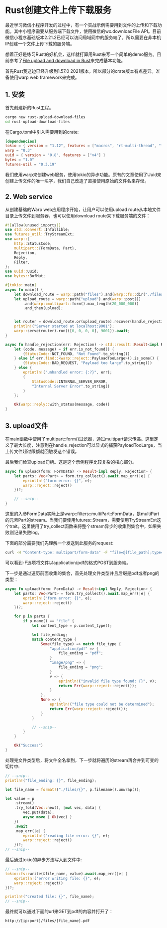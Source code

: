 # Rust创建文件上传下载服务

最近学习微信小程序开发的过程中，有一个实战示例需要用到文件的上传和下载功能。其中小程序需要从服务端下载文件，使用微信的wx.downloadFile API。目前微信小程序基础版本2.21.2已经可以访问局域网中的服务端了，所以需要在非本机IP创建一个文件上传下载的服务端。

想着正好是练习Rust的好机会，这样就打算用Rust来写一个简单的demo服务。目前参考了[File upload and download in Rust](https://blog.logrocket.com/file-upload-and-download-in-rust/)来完成基本功能。

首先Rust我这边已经升级到1.57.0 2021版本，所以部分的crate版本有点差异。准备使用warp web framework来完成。

## 1. 安装

首先创建新的Rust工程。

```bash
cargo new rust-upload-download-files
cd rust-upload-download-files
```

在Cargo.toml中引入需要用到的crate:

```toml
[dependencies]
tokio = { version = "1.12", features = ["macros", "rt-multi-thread", "fs"]}
warp = "0.3"
uuid = { version = "0.8", features = ["v4"] }
bytes = "1.0"
futures-util = "0.3.19"
```

我们使用warp来创建web服务，使用tokio的异步功能。原有的文章使用了Uuid来创建上传文件的唯一名字，我们自己改造了直接使用原始的文件名来存储。

## 2. Web service

从创建基础的Warp web应用程序开始，让用户可以使用upload route从本地文件目录上传文件到服务器，也可以使用download route来下载服务端的文件：

```rust
#![allow(unused_imports)]
use std::convert::Infallible;
use futures_util::TryStreamExt;
use warp::{
    http::StatusCode,
    multipart::{FormData, Part},
    Rejection,
    Reply,
    Filter,
};
use uuid::Uuid;
use bytes::BufMut;

#[tokio::main]
async fn main() {
    let download_route = warp::path("files").and(warp::fs::dir("./files/"));
    let upload_route = warp::path("upload").and(warp::post())
        .and(warp::multipart::form().max_length(20_000_000))
        .and_then(upload);


    let router = download_route.or(upload_route).recover(handle_rejection);
    println!("Server started at localhost:9001");
    warp::serve(router).run(([0, 0, 0, 0], 9001)).await;
}

async fn handle_rejection(err: Rejection) -> std::result::Result<impl Reply, Infallible> {
    let (code, message) = if err.is_not_found() {
        (StatusCode::NOT_FOUND, "Not Found".to_string())
    } else if err.find::<warp::reject::PayloadTooLarge>().is_some() {
        (StatusCode::BAD_REQUEST, "Payload too large".to_string())
    } else {
        eprintln!("unhandled error: {:?}", err);
        (
            StatusCode::INTERNAL_SERVER_ERROR,
            "Internal Server Error".to_string()
        )
    };

    Ok(warp::reply::with_status(message, code))
}
```

## 3. upload文件

在main函数中使用了multipart::form()过滤器，通过multipart请求传递。这里定义了最大长度，注意到在handle_rejection可以显式的捕获PayloadTooLarge，当上传文件超过限额就回触发这个错误。

最后我们检查upload句柄。这是这个示例程序比较复杂的核心部分。

```rust
async fn upload(form: FormData) -> Result<impl Reply, Rejection> {
    let parts: Vec<Part> = form.try_collect().await.map_err(|e| {
        eprintln!("form error: {}", e);
        warp::reject::reject()
    })?;

    // --snip--
}
```

这里的入参FormData实际上是warp::filters::multiPart::FormData，是multiPart的元素Part的stream。当我们要使用futures::Stream，需要使用TryStreamExt这个trait。这里使用了try_collect函数来将整个stream异步的收集到集合中，如果失败则记录失败log。

下面的部分需要我们先理解一个发送到此服务的request:

```cmd
curl -H "Content-type: multipart/form-data" -F "file=@[file_path];type=application/pdf" -X POST "http://[ip:port]/upload"
```

可以看到-F选项将文件以application/pdf的格式POST到服务端。

下一步是通过遍历前面收集的集合，首先处理文件类型并且后缀是pdf或者png的类型：

```rust
async fn upload(form: FormData) -> Result<impl Reply, Rejection> {
    let parts: Vec<Part> = form.try_collect().await.map_err(|e| {
        eprintln!("form error: {}", e);
        warp::reject::reject()
    })?;

    for p in parts {
        if p.name() == "file" {
            let content_type = p.content_type();

            let file_ending;
            match content_type {
                Some(file_type) => match file_type {
                    "application/pdf" => {
                        file_ending = "pdf";
                    }
                    "image/png" => {
                        file_ending = "png";
                    }
                    v => {
                        eprintln!("invalid file type found: {}", v);
                        return Err(warp::reject::reject());
                    }
                },
                None => {
                    eprintln!("file type could not be determined");
                    return Err(warp::reject::reject());
                }
            }

            // --snip--
        }
    }

    Ok("Success")
}
```

处理完文件类型后，将文件全名拿到，下一步就将遍历的stream再合并到可变的切片中:

```rust
// --snip--
println!("file_ending: {}", file_ending);

let file_name = format!("./files/{}", p.filename().unwrap());

let value = p
    .stream()
    .try_fold(Vec::new(), |mut vec, data| {
        vec.put(data);
        async move { Ok(vec) }
    })
    .await
    .map_err(|e| {
        eprintln!("reading file error: {}", e);
        warp::reject::reject()
    })?;
// --snip--
```

最后通过tokio的异步方法写入到文件中:

```rust
// --snip--
tokio::fs::write(&file_name, value).await.map_err(|e| {
    eprintln!("error writing file: {}", e);
    warp::reject::reject()
})?;

println!("created file: {}", file_name);
// --snip--
```

最终就可以通过下面的url来GET到pdf的内容并打开了：

```url
http://[ip:port]/files/[file_name].pdf
```
